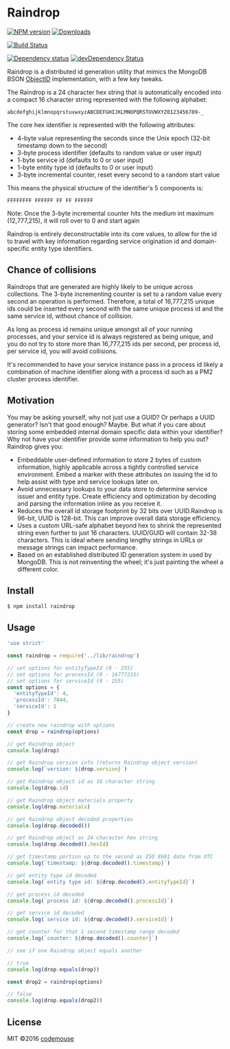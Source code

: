 # Raindrop

[![NPM version][npm-image]][npm-url] [![Downloads][downloads-image]][npm-url] 

[![Build Status][travis-image]][travis-url] 

[![Dependency status][daviddm-image]][daviddm-url] 
[![devDependency Status][daviddm-dev-image]][daviddm-dev-url]

Raindrop is a distributed id generation utility that mimics the MongoDB BSON [ObjectID](http://docs.mongodb.org/manual/reference/object-id/#ObjectIDs-BSONObjectIDSpecification) implementation, with a few key tweaks.

The Raindrop is a 24 character hex string that is automatically encoded into a compact 16 character string represented with the following alphabet:

```
abcdefghijklmnopqrstuvwxyzABCDEFGHIJKLMNOPQRSTUVWXYZ0123456789-_
```

The core hex identifier is represented with the following attributes:

* 4-byte value representing the seconds since the Unix epoch (32-bit timestamp down to the second)
* 3-byte process identifier (defaults to random value or user input)
* 1-byte service id (defaults to 0 or user input)
* 1-byte entity type id (defaults to 0 or user input)
* 3-byte incremental counter, reset every second to a random start value

This means the physical structure of the identifier's 5 components is:
```
FFFFFFFF FFFFFF FF FF FFFFFF
```

Note: Once the 3-byte incremental counter hits the medium int maximum (12,777,215), it will roll over to 0 and start again

Raindrop is entirely deconstructable into its core values, to allow for the id to travel with key information regarding service origination id and domain-specific entity type identifiers.

## Chance of collisions
Raindrops that are generated are highly likely to be unique across collections. The 3-byte incrementing counter is set to a random value every second an operation is performed. Therefore, a total of 16,777,215 unique ids could be inserted every second with the same unique process id and the same service id, without chance of collision.
  
As long as process id remains unique amongst all of your running processes, and your service id is always registered as being unique, and you do not try to store more than 16,777,215 ids per second, per process id, per service id, you will avoid collisions.

It's recommended to have your service instance pass in a process id likely a combination of machine identifier along with a process id such as a PM2 cluster process identifier.

## Motivation
You may be asking yourself, why not just use a GUID? Or perhaps a UUID generator? Isn't that good enough? Maybe. But what if you care about storing some embedded internal domain specific data within your identifier? Why not have your identifier provide some information to help you out? Raindrop gives you:

* Embeddable user-defined information to store 2 bytes of custom information, highly applicable across a tightly controlled service environment. Embed a marker with these attributes on issuing the id to help assist with type and service lookups later on.
* Avoid unnecessary lookups to your data store to determine service issuer and entity type. Create efficiency and optimization by decoding and parsing the information inline as you receive it.
* Reduces the overall id storage footprint by 32 bits over UUID.Raindrop is 96-bit, UUID is 128-bit. This can improve overall data storage efficiency.
* Uses a custom URL-safe alphabet beyond hex to shrink the represented string even further to just 16 characters. UUID/GUID will contain 32-38 characters. This is ideal where sending lengthy strings in URLs or message strings can impact performance.
* Based on an established distributed ID generation system in used by MongoDB. This is not reinventing the wheel; it's just painting the wheel a different color.

## Install
    $ npm install raindrop

## Usage
```javascript
'use strict'

const raindrop = require('../lib/raindrop')

// set options for entityTypeId (0 - 255)
// set options for processId (0 - 16777215)
// set options for serviceId (0 - 255)
const options = {
  'entityTypeId': 4,
  'processId': 7844,
  'serviceId': 1
}

// create new raindrop with options
const drop = raindrop(options)

// get Raindrop object
console.log(drop)

// get Raindrop version info (returns Raindrop object version)
console.log(`version: ${drop.version}`)

// get Raindrop object id as 16 character string
console.log(drop.id)

// get Raindrop object materials property
console.log(drop.materials)

// get Raindrop object decoded properties
console.log(drop.decoded())

// get Raindrop object as 24 character hex string
console.log(drop.decoded().hexId)

// get timestamp portion up to the second as ISO 8601 date from UTC
console.log(`timestamp: ${drop.decoded().timestamp}`)

// get entity type id decoded
console.log(`entity type id: ${drop.decoded().entityTypeId}`)

// get process id decoded
console.log(`process id: ${drop.decoded().processId}`)

// get service id decoded
console.log(`service id: ${drop.decoded().serviceId}`)

// get counter for that 1 second timestamp range decoded
console.log(`counter: ${drop.decoded().counter}`)

// see if one Raindrop object equals another

// true
console.log(drop.equals(drop))

const drop2 = raindrop(options)

// false
console.log(drop.equals(drop2))

```

## License

MIT ©2016 [codemouse](http://codemouse.com)

[npm-url]: https://npmjs.org/package/raindrop
[downloads-image]: http://img.shields.io/npm/dm/raindrop.svg
[npm-image]: http://img.shields.io/npm/v/raindrop.svg
[travis-image]: http://img.shields.io/travis/codemouse/raindrop.svg
[travis-url]: https://travis-ci.org/codemouse/raindrop
[daviddm-image]: https://david-dm.org/codemouse/raindrop.svg
[daviddm-url]: https://david-dm.org/codemouse/raindrop
[daviddm-dev-image]: https://david-dm.org/codemouse/raindrop/dev-status.svg
[daviddm-dev-url]: https://david-dm.org/codemouse/raindrop#info=devDependencies
